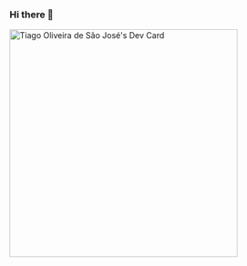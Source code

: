 ### Hi there 👋
<a href="https://app.daily.dev/tiagooliveira"><img src="https://api.daily.dev/devcards/2640af118572402fa5c33218ba66cb29.png?r=d84" width="400" alt="Tiago Oliveira de São José's Dev Card"/></a>
<!--
**tiag00liveira/tiag00liveira** is a ✨ _special_ ✨ repository because its `README.md` (this file) appears on your GitHub profile.

Here are some ideas to get you started:

- 🔭 I’m currently working on ...
- 🌱 I’m currently learning ...
- 👯 I’m looking to collaborate on ...
- 🤔 I’m looking for help with ...
- 💬 Ask me about ...
- 📫 How to reach me: ...
- 😄 Pronouns: ...
- ⚡ Fun fact: ...
-->
